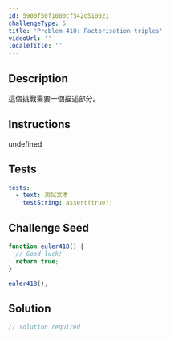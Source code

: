 ```yaml
---
id: 5900f50f1000cf542c510021
challengeType: 5
title: 'Problem 418: Factorisation triples'
videoUrl: ''
localeTitle: ''
---
```


## Description
<section id="description">

這個挑戰需要一個描述部分。
</section>

## Instructions
undefined

## Tests
<section id='tests'>

```yml
tests:
  - text: 測試文本
    testString: assert(true);

```

</section>

## Challenge Seed
<section id='challengeSeed'>

<div id='js-seed'>

```js
function euler418() {
  // Good luck!
  return true;
}

euler418();

```

</div>



</section>

## Solution
<section id='solution'>

```js
// solution required
```
</section>
